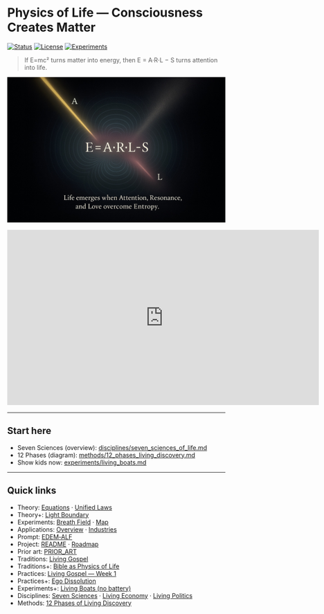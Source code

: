 # Physics of Life — Consciousness Creates Matter

[![Status](https://img.shields.io/badge/status-active-brightgreen)](https://github.com/Sasha777sh/EDEM-Breath-Field)
[![License](https://img.shields.io/badge/license-CC%20BY--SA%204.0-blue)](../LICENSE)
[![Experiments](https://img.shields.io/badge/experiments-7-orange)](../README.md#-working-experiments)

> If E=mc² turns matter into energy, then E = A·R·L − S turns attention into life.

![Formula of Life](media/formula_life.jpg)

<iframe width="720" height="405" src="https://www.youtube.com/embed/vG1ScAqdntc" frameborder="0" allowfullscreen></iframe>

---

## Start here

- Seven Sciences (overview): [disciplines/seven_sciences_of_life.md](disciplines/seven_sciences_of_life.md)
- 12 Phases (diagram): [methods/12_phases_living_discovery.md](methods/12_phases_living_discovery.md)
- Show kids now: [experiments/living_boats.md](experiments/living_boats.md)

---

## Quick links

- Theory: [Equations](theory/equations.md) · [Unified Laws](theory/unified_laws.md)
- Theory+: [Light Boundary](theory/light_boundary.md)
- Experiments: [Breath Field](experiments/breath_field_experiments.md) · [Map](experiments/experiments_map.md)
- Applications: [Overview](APPLICATIONS_OVERVIEW.md) · [Industries](applications/INDUSTRIES_TRANSFORMATION.md)
- Prompt: [EDEM‑ALF](../docs/prompts/public_core.json)
- Project: [README](../README.md) · [Roadmap](../ROADMAP.md)
- Prior art: [PRIOR_ART](PRIOR_ART.md)
- Traditions: [Living Gospel](traditions/living_gospel.md)
- Traditions+: [Bible as Physics of Life](traditions/bible_as_living_physics.md)
- Practices: [Living Gospel — Week 1](../docs/practices/living_gospel_week1.md)
- Practices+: [Ego Dissolution](../docs/practices/ego_dissolution.md)
- Experiments+: [Living Boats (no battery)](experiments/living_boats.md)
- Disciplines: [Seven Sciences](disciplines/seven_sciences_of_life.md) · [Living Economy](disciplines/living_economy.md) · [Living Politics](disciplines/living_politics.md)
- Methods: [12 Phases of Living Discovery](methods/12_phases_living_discovery.md)


